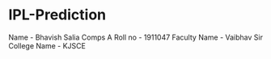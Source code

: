 # IPL-Prediction
Name - Bhavish Salia
Comps A
Roll no - 1911047
Faculty Name - Vaibhav Sir
College Name - KJSCE
